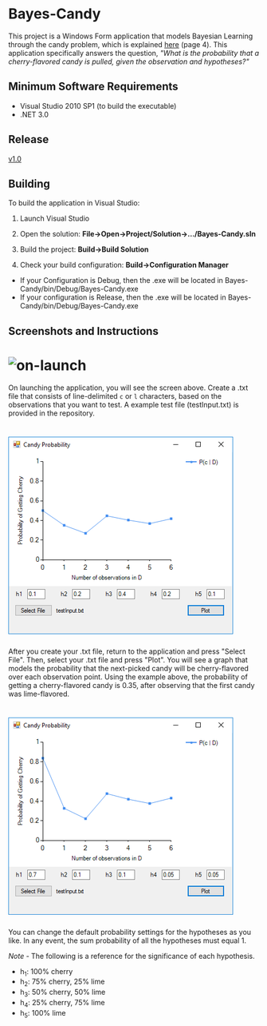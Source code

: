 # Bayes-Candy

This project is a Windows Form application that models Bayesian Learning through the candy problem, which is explained [here](https://ocw.mit.edu/courses/health-sciences-and-technology/hst-950j-biomedical-computing-fall-2010/lectures-and-readings/MITHST_950JF10_lec17.pdf) (page 4). This application specifically answers the question, *"What is the probability that a cherry-flavored candy is pulled, given the observation and hypotheses?"*

## Minimum Software Requirements

- Visual Studio 2010 SP1 (to build the executable)
- .NET 3.0

## Release 

[v1.0](link)

## Building

To build the application in Visual Studio:

1. Launch Visual Studio

2. Open the solution: **File->Open->Project/Solution->.../Bayes-Candy.sln**

3. Build the project: **Build->Build Solution**

4. Check your build configuration: **Build->Configuration Manager**
  * If your Configuration is Debug, then the .exe will be located in Bayes-Candy/bin/Debug/Bayes-Candy.exe
  * If your configuration is Release, then the .exe will be located in Bayes-Candy/bin/Debug/Bayes-Candy.exe

## Screenshots and Instructions

# ![on-launch](screenshots/launch.png)

On launching the application, you will see the screen above. Create a .txt file that consists of line-delimited `c` or `l` characters, based on the observations that you want to test. A example test file (testInput.txt) is provided in the repository.

# ![input-file](screenshots/input-file.png)

After you create your .txt file, return to the application and press "Select File". Then, select your .txt file and press "Plot". You will see a graph that models the probability that the next-picked candy will be cherry-flavored over each observation point. Using the example above, the probability of getting a cherry-flavored candy is 0.35, after observing that the first candy was lime-flavored.

# ![update-hypotheses](screenshots/update-hypotheses.png)

You can change the default probability settings for the hypotheses as you like. In any event, the sum probability of all the hypotheses must equal 1.

*Note* - The following is a reference for the significance of each hypothesis.

- h<sub>1</sub>: 100% cherry
- h<sub>2</sub>: 75% cherry, 25% lime
- h<sub>3</sub>: 50% cherry, 50% lime
- h<sub>4</sub>: 25% cherry, 75% lime
- h<sub>5</sub>: 100% lime
